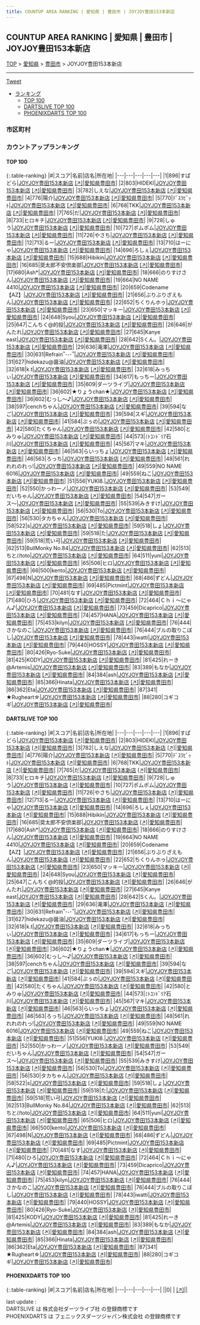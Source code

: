 ```yaml
---
title: COUNTUP AREA RANKING | 愛知県 | 豊田市 | JOYJOY豊田153本新店
---
```

## COUNTUP AREA RANKING | 愛知県 | 豊田市 | JOYJOY豊田153本新店

[TOP](/darts/rank/) > [愛知県](/darts/rank/愛知県/) > [豊田市](/darts/rank/愛知県/豊田市/) > JOYJOY豊田153本新店

___

<a href="https://twitter.com/share?ref_src=twsrc%5Etfw" data-text="COUNTUP AREA RANKING | 愛知県豊田市JOYJOY豊田153本新店" class="twitter-share-button" data-hashtags="DARTSLIVE,PHOENIXDARTS,darts,ダーツ" data-show-count="false">Tweet</a>

* [ランキング](#カウントアップランキング)
    * [TOP 100](#top-100)
    * [DARTSLIVE TOP 100](#dartslive-top-100)
    * [PHOENIXDARTS TOP 100](#phoenixdarts-top-100)

### 市区町村

<ul>

</ul>

### カウントアップランキング

#### TOP 100



{:.table-ranking}
|#|スコア|名前|店名|所在地|
|---|---|---|---|---|
|1|896|<span class="rank-name-dl">すぱどら</span>|<a href="/darts/rank/shops/14a7d4288c91951758d385ea46352d8f.html">JOYJOY豊田153本新店</a> <a href="https://search.dartslive.com/jp/shop/14a7d4288c91951758d385ea46352d8f">[↗]</a>|<a href="/darts/rank/愛知県/豊田市">愛知県豊田市</a>|
|2|803|<span class="rank-name-dl">HIDEKI</span>|<a href="/darts/rank/shops/14a7d4288c91951758d385ea46352d8f.html">JOYJOY豊田153本新店</a> <a href="https://search.dartslive.com/jp/shop/14a7d4288c91951758d385ea46352d8f">[↗]</a>|<a href="/darts/rank/愛知県/豊田市">愛知県豊田市</a>|
|3|782|<span class="rank-name-dl">しえな</span>|<a href="/darts/rank/shops/14a7d4288c91951758d385ea46352d8f.html">JOYJOY豊田153本新店</a> <a href="https://search.dartslive.com/jp/shop/14a7d4288c91951758d385ea46352d8f">[↗]</a>|<a href="/darts/rank/愛知県/豊田市">愛知県豊田市</a>|
|4|776|<span class="rank-name-dl">陽介</span>|<a href="/darts/rank/shops/14a7d4288c91951758d385ea46352d8f.html">JOYJOY豊田153本新店</a> <a href="https://search.dartslive.com/jp/shop/14a7d4288c91951758d385ea46352d8f">[↗]</a>|<a href="/darts/rank/愛知県/豊田市">愛知県豊田市</a>|
|5|770|<span class="rank-name-dl">ﾃﾞｽﾗﾋﾞｯﾄ</span>|<a href="/darts/rank/shops/14a7d4288c91951758d385ea46352d8f.html">JOYJOY豊田153本新店</a> <a href="https://search.dartslive.com/jp/shop/14a7d4288c91951758d385ea46352d8f">[↗]</a>|<a href="/darts/rank/愛知県/豊田市">愛知県豊田市</a>|
|6|768|<span class="rank-name-dl">TKK</span>|<a href="/darts/rank/shops/14a7d4288c91951758d385ea46352d8f.html">JOYJOY豊田153本新店</a> <a href="https://search.dartslive.com/jp/shop/14a7d4288c91951758d385ea46352d8f">[↗]</a>|<a href="/darts/rank/愛知県/豊田市">愛知県豊田市</a>|
|7|765|<span class="rank-name-dl">だ</span>|<a href="/darts/rank/shops/14a7d4288c91951758d385ea46352d8f.html">JOYJOY豊田153本新店</a> <a href="https://search.dartslive.com/jp/shop/14a7d4288c91951758d385ea46352d8f">[↗]</a>|<a href="/darts/rank/愛知県/豊田市">愛知県豊田市</a>|
|8|733|<span class="rank-name-dl">ヒロキチ</span>|<a href="/darts/rank/shops/14a7d4288c91951758d385ea46352d8f.html">JOYJOY豊田153本新店</a> <a href="https://search.dartslive.com/jp/shop/14a7d4288c91951758d385ea46352d8f">[↗]</a>|<a href="/darts/rank/愛知県/豊田市">愛知県豊田市</a>|
|9|728|<span class="rank-name-dl">しゅう</span>|<a href="/darts/rank/shops/14a7d4288c91951758d385ea46352d8f.html">JOYJOY豊田153本新店</a> <a href="https://search.dartslive.com/jp/shop/14a7d4288c91951758d385ea46352d8f">[↗]</a>|<a href="/darts/rank/愛知県/豊田市">愛知県豊田市</a>|
|10|727|<span class="rank-name-dl">ポムポム</span>|<a href="/darts/rank/shops/14a7d4288c91951758d385ea46352d8f.html">JOYJOY豊田153本新店</a> <a href="https://search.dartslive.com/jp/shop/14a7d4288c91951758d385ea46352d8f">[↗]</a>|<a href="/darts/rank/愛知県/豊田市">愛知県豊田市</a>|
|11|726|<span class="rank-name-dl">やさち</span>|<a href="/darts/rank/shops/14a7d4288c91951758d385ea46352d8f.html">JOYJOY豊田153本新店</a> <a href="https://search.dartslive.com/jp/shop/14a7d4288c91951758d385ea46352d8f">[↗]</a>|<a href="/darts/rank/愛知県/豊田市">愛知県豊田市</a>|
|12|713|<span class="rank-name-dl">るー</span>|<a href="/darts/rank/shops/14a7d4288c91951758d385ea46352d8f.html">JOYJOY豊田153本新店</a> <a href="https://search.dartslive.com/jp/shop/14a7d4288c91951758d385ea46352d8f">[↗]</a>|<a href="/darts/rank/愛知県/豊田市">愛知県豊田市</a>|
|13|710|<span class="rank-name-dl">はーにゃ</span>|<a href="/darts/rank/shops/14a7d4288c91951758d385ea46352d8f.html">JOYJOY豊田153本新店</a> <a href="https://search.dartslive.com/jp/shop/14a7d4288c91951758d385ea46352d8f">[↗]</a>|<a href="/darts/rank/愛知県/豊田市">愛知県豊田市</a>|
|14|696|<span class="rank-name-dl">ろしぇ</span>|<a href="/darts/rank/shops/14a7d4288c91951758d385ea46352d8f.html">JOYJOY豊田153本新店</a> <a href="https://search.dartslive.com/jp/shop/14a7d4288c91951758d385ea46352d8f">[↗]</a>|<a href="/darts/rank/愛知県/豊田市">愛知県豊田市</a>|
|15|688|<span class="rank-name-dl">Hibikin</span>|<a href="/darts/rank/shops/14a7d4288c91951758d385ea46352d8f.html">JOYJOY豊田153本新店</a> <a href="https://search.dartslive.com/jp/shop/14a7d4288c91951758d385ea46352d8f">[↗]</a>|<a href="/darts/rank/愛知県/豊田市">愛知県豊田市</a>|
|16|685|<span class="rank-name-dl">奨太郎不安倶楽部</span>|<a href="/darts/rank/shops/14a7d4288c91951758d385ea46352d8f.html">JOYJOY豊田153本新店</a> <a href="https://search.dartslive.com/jp/shop/14a7d4288c91951758d385ea46352d8f">[↗]</a>|<a href="/darts/rank/愛知県/豊田市">愛知県豊田市</a>|
|17|680|<span class="rank-name-dl">Ash*</span>|<a href="/darts/rank/shops/14a7d4288c91951758d385ea46352d8f.html">JOYJOY豊田153本新店</a> <a href="https://search.dartslive.com/jp/shop/14a7d4288c91951758d385ea46352d8f">[↗]</a>|<a href="/darts/rank/愛知県/豊田市">愛知県豊田市</a>|
|18|666|<span class="rank-name-dl">のりすけさん</span>|<a href="/darts/rank/shops/14a7d4288c91951758d385ea46352d8f.html">JOYJOY豊田153本新店</a> <a href="https://search.dartslive.com/jp/shop/14a7d4288c91951758d385ea46352d8f">[↗]</a>|<a href="/darts/rank/愛知県/豊田市">愛知県豊田市</a>|
|19|664|<span class="rank-name-dl">NO NAME 4410</span>|<a href="/darts/rank/shops/14a7d4288c91951758d385ea46352d8f.html">JOYJOY豊田153本新店</a> <a href="https://search.dartslive.com/jp/shop/14a7d4288c91951758d385ea46352d8f">[↗]</a>|<a href="/darts/rank/愛知県/豊田市">愛知県豊田市</a>|
|20|659|<span class="rank-name-dl">Codename 【AZ】</span>|<a href="/darts/rank/shops/14a7d4288c91951758d385ea46352d8f.html">JOYJOY豊田153本新店</a> <a href="https://search.dartslive.com/jp/shop/14a7d4288c91951758d385ea46352d8f">[↗]</a>|<a href="/darts/rank/愛知県/豊田市">愛知県豊田市</a>|
|21|656|<span class="rank-name-dl">ぶりぶりざえもん</span>|<a href="/darts/rank/shops/14a7d4288c91951758d385ea46352d8f.html">JOYJOY豊田153本新店</a> <a href="https://search.dartslive.com/jp/shop/14a7d4288c91951758d385ea46352d8f">[↗]</a>|<a href="/darts/rank/愛知県/豊田市">愛知県豊田市</a>|
|22|652|<span class="rank-name-dl">ちくりんホゥ</span>|<a href="/darts/rank/shops/14a7d4288c91951758d385ea46352d8f.html">JOYJOY豊田153本新店</a> <a href="https://search.dartslive.com/jp/shop/14a7d4288c91951758d385ea46352d8f">[↗]</a>|<a href="/darts/rank/愛知県/豊田市">愛知県豊田市</a>|
|23|650|<span class="rank-name-dl">マッキー</span>|<a href="/darts/rank/shops/14a7d4288c91951758d385ea46352d8f.html">JOYJOY豊田153本新店</a> <a href="https://search.dartslive.com/jp/shop/14a7d4288c91951758d385ea46352d8f">[↗]</a>|<a href="/darts/rank/愛知県/豊田市">愛知県豊田市</a>|
|24|648|<span class="rank-name-dl">Syou</span>|<a href="/darts/rank/shops/14a7d4288c91951758d385ea46352d8f.html">JOYJOY豊田153本新店</a> <a href="https://search.dartslive.com/jp/shop/14a7d4288c91951758d385ea46352d8f">[↗]</a>|<a href="/darts/rank/愛知県/豊田市">愛知県豊田市</a>|
|25|647|<span class="rank-name-dl">こんちく@的投</span>|<a href="/darts/rank/shops/14a7d4288c91951758d385ea46352d8f.html">JOYJOY豊田153本新店</a> <a href="https://search.dartslive.com/jp/shop/14a7d4288c91951758d385ea46352d8f">[↗]</a>|<a href="/darts/rank/愛知県/豊田市">愛知県豊田市</a>|
|26|646|<span class="rank-name-dl">がんたれ</span>|<a href="/darts/rank/shops/14a7d4288c91951758d385ea46352d8f.html">JOYJOY豊田153本新店</a> <a href="https://search.dartslive.com/jp/shop/14a7d4288c91951758d385ea46352d8f">[↗]</a>|<a href="/darts/rank/愛知県/豊田市">愛知県豊田市</a>|
|27|645|<span class="rank-name-dl">Kanye east</span>|<a href="/darts/rank/shops/14a7d4288c91951758d385ea46352d8f.html">JOYJOY豊田153本新店</a> <a href="https://search.dartslive.com/jp/shop/14a7d4288c91951758d385ea46352d8f">[↗]</a>|<a href="/darts/rank/愛知県/豊田市">愛知県豊田市</a>|
|28|642|<span class="rank-name-dl">Sくん。</span>|<a href="/darts/rank/shops/14a7d4288c91951758d385ea46352d8f.html">JOYJOY豊田153本新店</a> <a href="https://search.dartslive.com/jp/shop/14a7d4288c91951758d385ea46352d8f">[↗]</a>|<a href="/darts/rank/愛知県/豊田市">愛知県豊田市</a>|
|29|636|<span class="rank-name-dl">滝澤</span>|<a href="/darts/rank/shops/14a7d4288c91951758d385ea46352d8f.html">JOYJOY豊田153本新店</a> <a href="https://search.dartslive.com/jp/shop/14a7d4288c91951758d385ea46352d8f">[↗]</a>|<a href="/darts/rank/愛知県/豊田市">愛知県豊田市</a>|
|30|631|<span class="rank-name-dl">Refrain՞･֊･՞</span>|<a href="/darts/rank/shops/14a7d4288c91951758d385ea46352d8f.html">JOYJOY豊田153本新店</a> <a href="https://search.dartslive.com/jp/shop/14a7d4288c91951758d385ea46352d8f">[↗]</a>|<a href="/darts/rank/愛知県/豊田市">愛知県豊田市</a>|
|31|627|<span class="rank-name-dl">hidekazu@醤油</span>|<a href="/darts/rank/shops/14a7d4288c91951758d385ea46352d8f.html">JOYJOY豊田153本新店</a> <a href="https://search.dartslive.com/jp/shop/14a7d4288c91951758d385ea46352d8f">[↗]</a>|<a href="/darts/rank/愛知県/豊田市">愛知県豊田市</a>|
|32|618|<span class="rank-name-dl">k.t</span>|<a href="/darts/rank/shops/14a7d4288c91951758d385ea46352d8f.html">JOYJOY豊田153本新店</a> <a href="https://search.dartslive.com/jp/shop/14a7d4288c91951758d385ea46352d8f">[↗]</a>|<a href="/darts/rank/愛知県/豊田市">愛知県豊田市</a>|
|32|618|<span class="rank-name-dl">みっちぃ</span>|<a href="/darts/rank/shops/14a7d4288c91951758d385ea46352d8f.html">JOYJOY豊田153本新店</a> <a href="https://search.dartslive.com/jp/shop/14a7d4288c91951758d385ea46352d8f">[↗]</a>|<a href="/darts/rank/愛知県/豊田市">愛知県豊田市</a>|
|34|617|<span class="rank-name-dl">もっちー</span>|<a href="/darts/rank/shops/14a7d4288c91951758d385ea46352d8f.html">JOYJOY豊田153本新店</a> <a href="https://search.dartslive.com/jp/shop/14a7d4288c91951758d385ea46352d8f">[↗]</a>|<a href="/darts/rank/愛知県/豊田市">愛知県豊田市</a>|
|35|609|<span class="rank-name-dl">ダーツライブ</span>|<a href="/darts/rank/shops/14a7d4288c91951758d385ea46352d8f.html">JOYJOY豊田153本新店</a> <a href="https://search.dartslive.com/jp/shop/14a7d4288c91951758d385ea46352d8f">[↗]</a>|<a href="/darts/rank/愛知県/豊田市">愛知県豊田市</a>|
|36|602|<span class="rank-name-dl">★りょうchan★</span>|<a href="/darts/rank/shops/14a7d4288c91951758d385ea46352d8f.html">JOYJOY豊田153本新店</a> <a href="https://search.dartslive.com/jp/shop/14a7d4288c91951758d385ea46352d8f">[↗]</a>|<a href="/darts/rank/愛知県/豊田市">愛知県豊田市</a>|
|36|602|<span class="rank-name-dl">むっし〜♪</span>|<a href="/darts/rank/shops/14a7d4288c91951758d385ea46352d8f.html">JOYJOY豊田153本新店</a> <a href="https://search.dartslive.com/jp/shop/14a7d4288c91951758d385ea46352d8f">[↗]</a>|<a href="/darts/rank/愛知県/豊田市">愛知県豊田市</a>|
|38|597|<span class="rank-name-dl">cenchちゃん</span>|<a href="/darts/rank/shops/14a7d4288c91951758d385ea46352d8f.html">JOYJOY豊田153本新店</a> <a href="https://search.dartslive.com/jp/shop/14a7d4288c91951758d385ea46352d8f">[↗]</a>|<a href="/darts/rank/愛知県/豊田市">愛知県豊田市</a>|
|39|594|<span class="rank-name-dl">なご</span>|<a href="/darts/rank/shops/14a7d4288c91951758d385ea46352d8f.html">JOYJOY豊田153本新店</a> <a href="https://search.dartslive.com/jp/shop/14a7d4288c91951758d385ea46352d8f">[↗]</a>|<a href="/darts/rank/愛知県/豊田市">愛知県豊田市</a>|
|39|594|<span class="rank-name-dl">スギ</span>|<a href="/darts/rank/shops/14a7d4288c91951758d385ea46352d8f.html">JOYJOY豊田153本新店</a> <a href="https://search.dartslive.com/jp/shop/14a7d4288c91951758d385ea46352d8f">[↗]</a>|<a href="/darts/rank/愛知県/豊田市">愛知県豊田市</a>|
|41|584|<span class="rank-name-dl">ぷぅの</span>|<a href="/darts/rank/shops/14a7d4288c91951758d385ea46352d8f.html">JOYJOY豊田153本新店</a> <a href="https://search.dartslive.com/jp/shop/14a7d4288c91951758d385ea46352d8f">[↗]</a>|<a href="/darts/rank/愛知県/豊田市">愛知県豊田市</a>|
|42|580|<span class="rank-name-dl">たくちゃん</span>|<a href="/darts/rank/shops/14a7d4288c91951758d385ea46352d8f.html">JOYJOY豊田153本新店</a> <a href="https://search.dartslive.com/jp/shop/14a7d4288c91951758d385ea46352d8f">[↗]</a>|<a href="/darts/rank/愛知県/豊田市">愛知県豊田市</a>|
|42|580|<span class="rank-name-dl">とみりゅ</span>|<a href="/darts/rank/shops/14a7d4288c91951758d385ea46352d8f.html">JOYJOY豊田153本新店</a> <a href="https://search.dartslive.com/jp/shop/14a7d4288c91951758d385ea46352d8f">[↗]</a>|<a href="/darts/rank/愛知県/豊田市">愛知県豊田市</a>|
|44|573|<span class="rank-name-dl">ﾐﾄｺﾝﾄﾞﾘｱ石川</span>|<a href="/darts/rank/shops/14a7d4288c91951758d385ea46352d8f.html">JOYJOY豊田153本新店</a> <a href="https://search.dartslive.com/jp/shop/14a7d4288c91951758d385ea46352d8f">[↗]</a>|<a href="/darts/rank/愛知県/豊田市">愛知県豊田市</a>|
|45|567|<span class="rank-name-dl">マキ</span>|<a href="/darts/rank/shops/14a7d4288c91951758d385ea46352d8f.html">JOYJOY豊田153本新店</a> <a href="https://search.dartslive.com/jp/shop/14a7d4288c91951758d385ea46352d8f">[↗]</a>|<a href="/darts/rank/愛知県/豊田市">愛知県豊田市</a>|
|46|563|<span class="rank-name-dl">らいっちょ</span>|<a href="/darts/rank/shops/14a7d4288c91951758d385ea46352d8f.html">JOYJOY豊田153本新店</a> <a href="https://search.dartslive.com/jp/shop/14a7d4288c91951758d385ea46352d8f">[↗]</a>|<a href="/darts/rank/愛知県/豊田市">愛知県豊田市</a>|
|46|563|<span class="rank-name-dl">ろっち</span>|<a href="/darts/rank/shops/14a7d4288c91951758d385ea46352d8f.html">JOYJOY豊田153本新店</a> <a href="https://search.dartslive.com/jp/shop/14a7d4288c91951758d385ea46352d8f">[↗]</a>|<a href="/darts/rank/愛知県/豊田市">愛知県豊田市</a>|
|48|561|<span class="rank-name-dl">れれれのれっ!</span>|<a href="/darts/rank/shops/14a7d4288c91951758d385ea46352d8f.html">JOYJOY豊田153本新店</a> <a href="https://search.dartslive.com/jp/shop/14a7d4288c91951758d385ea46352d8f">[↗]</a>|<a href="/darts/rank/愛知県/豊田市">愛知県豊田市</a>|
|49|559|<span class="rank-name-dl">NO NAME 6016</span>|<a href="/darts/rank/shops/14a7d4288c91951758d385ea46352d8f.html">JOYJOY豊田153本新店</a> <a href="https://search.dartslive.com/jp/shop/14a7d4288c91951758d385ea46352d8f">[↗]</a>|<a href="/darts/rank/愛知県/豊田市">愛知県豊田市</a>|
|49|559|<span class="rank-name-dl">ねこ</span>|<a href="/darts/rank/shops/14a7d4288c91951758d385ea46352d8f.html">JOYJOY豊田153本新店</a> <a href="https://search.dartslive.com/jp/shop/14a7d4288c91951758d385ea46352d8f">[↗]</a>|<a href="/darts/rank/愛知県/豊田市">愛知県豊田市</a>|
|51|556|<span class="rank-name-dl">YUKI8.</span>|<a href="/darts/rank/shops/14a7d4288c91951758d385ea46352d8f.html">JOYJOY豊田153本新店</a> <a href="https://search.dartslive.com/jp/shop/14a7d4288c91951758d385ea46352d8f">[↗]</a>|<a href="/darts/rank/愛知県/豊田市">愛知県豊田市</a>|
|52|550|<span class="rank-name-dl">かっわーノ</span>|<a href="/darts/rank/shops/14a7d4288c91951758d385ea46352d8f.html">JOYJOY豊田153本新店</a> <a href="https://search.dartslive.com/jp/shop/14a7d4288c91951758d385ea46352d8f">[↗]</a>|<a href="/darts/rank/愛知県/豊田市">愛知県豊田市</a>|
|53|549|<span class="rank-name-dl">だいちゃん</span>|<a href="/darts/rank/shops/14a7d4288c91951758d385ea46352d8f.html">JOYJOY豊田153本新店</a> <a href="https://search.dartslive.com/jp/shop/14a7d4288c91951758d385ea46352d8f">[↗]</a>|<a href="/darts/rank/愛知県/豊田市">愛知県豊田市</a>|
|54|547|<span class="rank-name-dl">ガース〜</span>|<a href="/darts/rank/shops/14a7d4288c91951758d385ea46352d8f.html">JOYJOY豊田153本新店</a> <a href="https://search.dartslive.com/jp/shop/14a7d4288c91951758d385ea46352d8f">[↗]</a>|<a href="/darts/rank/愛知県/豊田市">愛知県豊田市</a>|
|55|539|<span class="rank-name-dl">みきすけ</span>|<a href="/darts/rank/shops/14a7d4288c91951758d385ea46352d8f.html">JOYJOY豊田153本新店</a> <a href="https://search.dartslive.com/jp/shop/14a7d4288c91951758d385ea46352d8f">[↗]</a>|<a href="/darts/rank/愛知県/豊田市">愛知県豊田市</a>|
|56|530|<span class="rank-name-dl">To</span>|<a href="/darts/rank/shops/14a7d4288c91951758d385ea46352d8f.html">JOYJOY豊田153本新店</a> <a href="https://search.dartslive.com/jp/shop/14a7d4288c91951758d385ea46352d8f">[↗]</a>|<a href="/darts/rank/愛知県/豊田市">愛知県豊田市</a>|
|56|530|<span class="rank-name-dl">タカちゃん</span>|<a href="/darts/rank/shops/14a7d4288c91951758d385ea46352d8f.html">JOYJOY豊田153本新店</a> <a href="https://search.dartslive.com/jp/shop/14a7d4288c91951758d385ea46352d8f">[↗]</a>|<a href="/darts/rank/愛知県/豊田市">愛知県豊田市</a>|
|58|522|<span class="rank-name-dl">s</span>|<a href="/darts/rank/shops/14a7d4288c91951758d385ea46352d8f.html">JOYJOY豊田153本新店</a> <a href="https://search.dartslive.com/jp/shop/14a7d4288c91951758d385ea46352d8f">[↗]</a>|<a href="/darts/rank/愛知県/豊田市">愛知県豊田市</a>|
|59|518|<span class="rank-name-dl">しょ</span>|<a href="/darts/rank/shops/14a7d4288c91951758d385ea46352d8f.html">JOYJOY豊田153本新店</a> <a href="https://search.dartslive.com/jp/shop/14a7d4288c91951758d385ea46352d8f">[↗]</a>|<a href="/darts/rank/愛知県/豊田市">愛知県豊田市</a>|
|59|518|<span class="rank-name-dl">た</span>|<a href="/darts/rank/shops/14a7d4288c91951758d385ea46352d8f.html">JOYJOY豊田153本新店</a> <a href="https://search.dartslive.com/jp/shop/14a7d4288c91951758d385ea46352d8f">[↗]</a>|<a href="/darts/rank/愛知県/豊田市">愛知県豊田市</a>|
|59|518|<span class="rank-name-dl">荒い弓</span>|<a href="/darts/rank/shops/14a7d4288c91951758d385ea46352d8f.html">JOYJOY豊田153本新店</a> <a href="https://search.dartslive.com/jp/shop/14a7d4288c91951758d385ea46352d8f">[↗]</a>|<a href="/darts/rank/愛知県/豊田市">愛知県豊田市</a>|
|62|513|<span class="rank-name-dl">BullMonky No.84</span>|<a href="/darts/rank/shops/14a7d4288c91951758d385ea46352d8f.html">JOYJOY豊田153本新店</a> <a href="https://search.dartslive.com/jp/shop/14a7d4288c91951758d385ea46352d8f">[↗]</a>|<a href="/darts/rank/愛知県/豊田市">愛知県豊田市</a>|
|62|513|<span class="rank-name-dl">ちと//toto</span>|<a href="/darts/rank/shops/14a7d4288c91951758d385ea46352d8f.html">JOYJOY豊田153本新店</a> <a href="https://search.dartslive.com/jp/shop/14a7d4288c91951758d385ea46352d8f">[↗]</a>|<a href="/darts/rank/愛知県/豊田市">愛知県豊田市</a>|
|64|511|<span class="rank-name-dl">yuni</span>|<a href="/darts/rank/shops/14a7d4288c91951758d385ea46352d8f.html">JOYJOY豊田153本新店</a> <a href="https://search.dartslive.com/jp/shop/14a7d4288c91951758d385ea46352d8f">[↗]</a>|<a href="/darts/rank/愛知県/豊田市">愛知県豊田市</a>|
|65|506|<span class="rank-name-dl">ヒロ</span>|<a href="/darts/rank/shops/14a7d4288c91951758d385ea46352d8f.html">JOYJOY豊田153本新店</a> <a href="https://search.dartslive.com/jp/shop/14a7d4288c91951758d385ea46352d8f">[↗]</a>|<a href="/darts/rank/愛知県/豊田市">愛知県豊田市</a>|
|66|500|<span class="rank-name-dl">kento</span>|<a href="/darts/rank/shops/14a7d4288c91951758d385ea46352d8f.html">JOYJOY豊田153本新店</a> <a href="https://search.dartslive.com/jp/shop/14a7d4288c91951758d385ea46352d8f">[↗]</a>|<a href="/darts/rank/愛知県/豊田市">愛知県豊田市</a>|
|67|498|<span class="rank-name-dl">N</span>|<a href="/darts/rank/shops/14a7d4288c91951758d385ea46352d8f.html">JOYJOY豊田153本新店</a> <a href="https://search.dartslive.com/jp/shop/14a7d4288c91951758d385ea46352d8f">[↗]</a>|<a href="/darts/rank/愛知県/豊田市">愛知県豊田市</a>|
|68|486|<span class="rank-name-dl">ずどん</span>|<a href="/darts/rank/shops/14a7d4288c91951758d385ea46352d8f.html">JOYJOY豊田153本新店</a> <a href="https://search.dartslive.com/jp/shop/14a7d4288c91951758d385ea46352d8f">[↗]</a>|<a href="/darts/rank/愛知県/豊田市">愛知県豊田市</a>|
|69|485|<span class="rank-name-dl">Pictmint</span>|<a href="/darts/rank/shops/14a7d4288c91951758d385ea46352d8f.html">JOYJOY豊田153本新店</a> <a href="https://search.dartslive.com/jp/shop/14a7d4288c91951758d385ea46352d8f">[↗]</a>|<a href="/darts/rank/愛知県/豊田市">愛知県豊田市</a>|
|70|481|<span class="rank-name-dl">なす</span>|<a href="/darts/rank/shops/14a7d4288c91951758d385ea46352d8f.html">JOYJOY豊田153本新店</a> <a href="https://search.dartslive.com/jp/shop/14a7d4288c91951758d385ea46352d8f">[↗]</a>|<a href="/darts/rank/愛知県/豊田市">愛知県豊田市</a>|
|71|480|<span class="rank-name-dl">ひろ</span>|<a href="/darts/rank/shops/14a7d4288c91951758d385ea46352d8f.html">JOYJOY豊田153本新店</a> <a href="https://search.dartslive.com/jp/shop/14a7d4288c91951758d385ea46352d8f">[↗]</a>|<a href="/darts/rank/愛知県/豊田市">愛知県豊田市</a>|
|72|464|<span class="rank-name-dl">Ｃｈｉ～にゃん♪</span>|<a href="/darts/rank/shops/14a7d4288c91951758d385ea46352d8f.html">JOYJOY豊田153本新店</a> <a href="https://search.dartslive.com/jp/shop/14a7d4288c91951758d385ea46352d8f">[↗]</a>|<a href="/darts/rank/愛知県/豊田市">愛知県豊田市</a>|
|73|459|<span class="rank-name-dl">Dicaprico</span>|<a href="/darts/rank/shops/14a7d4288c91951758d385ea46352d8f.html">JOYJOY豊田153本新店</a> <a href="https://search.dartslive.com/jp/shop/14a7d4288c91951758d385ea46352d8f">[↗]</a>|<a href="/darts/rank/愛知県/豊田市">愛知県豊田市</a>|
|74|457|<span class="rank-name-dl">HANA</span>|<a href="/darts/rank/shops/14a7d4288c91951758d385ea46352d8f.html">JOYJOY豊田153本新店</a> <a href="https://search.dartslive.com/jp/shop/14a7d4288c91951758d385ea46352d8f">[↗]</a>|<a href="/darts/rank/愛知県/豊田市">愛知県豊田市</a>|
|75|453|<span class="rank-name-dl">kilyn</span>|<a href="/darts/rank/shops/14a7d4288c91951758d385ea46352d8f.html">JOYJOY豊田153本新店</a> <a href="https://search.dartslive.com/jp/shop/14a7d4288c91951758d385ea46352d8f">[↗]</a>|<a href="/darts/rank/愛知県/豊田市">愛知県豊田市</a>|
|76|444|<span class="rank-name-dl">さかなのこ</span>|<a href="/darts/rank/shops/14a7d4288c91951758d385ea46352d8f.html">JOYJOY豊田153本新店</a> <a href="https://search.dartslive.com/jp/shop/14a7d4288c91951758d385ea46352d8f">[↗]</a>|<a href="/darts/rank/愛知県/豊田市">愛知県豊田市</a>|
|76|444|<span class="rank-name-dl">ブルの取りこぼし</span>|<a href="/darts/rank/shops/14a7d4288c91951758d385ea46352d8f.html">JOYJOY豊田153本新店</a> <a href="https://search.dartslive.com/jp/shop/14a7d4288c91951758d385ea46352d8f">[↗]</a>|<a href="/darts/rank/愛知県/豊田市">愛知県豊田市</a>|
|78|443|<span class="rank-name-dl">iwatti</span>|<a href="/darts/rank/shops/14a7d4288c91951758d385ea46352d8f.html">JOYJOY豊田153本新店</a> <a href="https://search.dartslive.com/jp/shop/14a7d4288c91951758d385ea46352d8f">[↗]</a>|<a href="/darts/rank/愛知県/豊田市">愛知県豊田市</a>|
|79|440|<span class="rank-name-dl">HOSSY</span>|<a href="/darts/rank/shops/14a7d4288c91951758d385ea46352d8f.html">JOYJOY豊田153本新店</a> <a href="https://search.dartslive.com/jp/shop/14a7d4288c91951758d385ea46352d8f">[↗]</a>|<a href="/darts/rank/愛知県/豊田市">愛知県豊田市</a>|
|80|426|<span class="rank-name-dl">Ryo-Suke</span>|<a href="/darts/rank/shops/14a7d4288c91951758d385ea46352d8f.html">JOYJOY豊田153本新店</a> <a href="https://search.dartslive.com/jp/shop/14a7d4288c91951758d385ea46352d8f">[↗]</a>|<a href="/darts/rank/愛知県/豊田市">愛知県豊田市</a>|
|81|425|<span class="rank-name-dl">KODY</span>|<a href="/darts/rank/shops/14a7d4288c91951758d385ea46352d8f.html">JOYJOY豊田153本新店</a> <a href="https://search.dartslive.com/jp/shop/14a7d4288c91951758d385ea46352d8f">[↗]</a>|<a href="/darts/rank/愛知県/豊田市">愛知県豊田市</a>|
|81|425|<span class="rank-name-dl">れーき@Artemis</span>|<a href="/darts/rank/shops/14a7d4288c91951758d385ea46352d8f.html">JOYJOY豊田153本新店</a> <a href="https://search.dartslive.com/jp/shop/14a7d4288c91951758d385ea46352d8f">[↗]</a>|<a href="/darts/rank/愛知県/豊田市">愛知県豊田市</a>|
|83|389|<span class="rank-name-dl">もなか</span>|<a href="/darts/rank/shops/14a7d4288c91951758d385ea46352d8f.html">JOYJOY豊田153本新店</a> <a href="https://search.dartslive.com/jp/shop/14a7d4288c91951758d385ea46352d8f">[↗]</a>|<a href="/darts/rank/愛知県/豊田市">愛知県豊田市</a>|
|84|384|<span class="rank-name-dl">ash</span>|<a href="/darts/rank/shops/14a7d4288c91951758d385ea46352d8f.html">JOYJOY豊田153本新店</a> <a href="https://search.dartslive.com/jp/shop/14a7d4288c91951758d385ea46352d8f">[↗]</a>|<a href="/darts/rank/愛知県/豊田市">愛知県豊田市</a>|
|85|366|<span class="rank-name-dl">Hinata</span>|<a href="/darts/rank/shops/14a7d4288c91951758d385ea46352d8f.html">JOYJOY豊田153本新店</a> <a href="https://search.dartslive.com/jp/shop/14a7d4288c91951758d385ea46352d8f">[↗]</a>|<a href="/darts/rank/愛知県/豊田市">愛知県豊田市</a>|
|86|362|<span class="rank-name-dl">Eta</span>|<a href="/darts/rank/shops/14a7d4288c91951758d385ea46352d8f.html">JOYJOY豊田153本新店</a> <a href="https://search.dartslive.com/jp/shop/14a7d4288c91951758d385ea46352d8f">[↗]</a>|<a href="/darts/rank/愛知県/豊田市">愛知県豊田市</a>|
|87|341|<span class="rank-name-dl">★Rugheart☆</span>|<a href="/darts/rank/shops/14a7d4288c91951758d385ea46352d8f.html">JOYJOY豊田153本新店</a> <a href="https://search.dartslive.com/jp/shop/14a7d4288c91951758d385ea46352d8f">[↗]</a>|<a href="/darts/rank/愛知県/豊田市">愛知県豊田市</a>|
|88|280|<span class="rank-name-dl">コギコギ</span>|<a href="/darts/rank/shops/14a7d4288c91951758d385ea46352d8f.html">JOYJOY豊田153本新店</a> <a href="https://search.dartslive.com/jp/shop/14a7d4288c91951758d385ea46352d8f">[↗]</a>|<a href="/darts/rank/愛知県/豊田市">愛知県豊田市</a>|


#### DARTSLIVE TOP 100



{:.table-ranking}
|#|スコア|名前|店名|所在地|
|---|---|---|---|---|
|1|896|<span class="rank-name-dl">すぱどら</span>|<a href="/darts/rank/shops/14a7d4288c91951758d385ea46352d8f.html">JOYJOY豊田153本新店</a> <a href="https://search.dartslive.com/jp/shop/14a7d4288c91951758d385ea46352d8f">[↗]</a>|<a href="/darts/rank/愛知県/豊田市">愛知県豊田市</a>|
|2|803|<span class="rank-name-dl">HIDEKI</span>|<a href="/darts/rank/shops/14a7d4288c91951758d385ea46352d8f.html">JOYJOY豊田153本新店</a> <a href="https://search.dartslive.com/jp/shop/14a7d4288c91951758d385ea46352d8f">[↗]</a>|<a href="/darts/rank/愛知県/豊田市">愛知県豊田市</a>|
|3|782|<span class="rank-name-dl">しえな</span>|<a href="/darts/rank/shops/14a7d4288c91951758d385ea46352d8f.html">JOYJOY豊田153本新店</a> <a href="https://search.dartslive.com/jp/shop/14a7d4288c91951758d385ea46352d8f">[↗]</a>|<a href="/darts/rank/愛知県/豊田市">愛知県豊田市</a>|
|4|776|<span class="rank-name-dl">陽介</span>|<a href="/darts/rank/shops/14a7d4288c91951758d385ea46352d8f.html">JOYJOY豊田153本新店</a> <a href="https://search.dartslive.com/jp/shop/14a7d4288c91951758d385ea46352d8f">[↗]</a>|<a href="/darts/rank/愛知県/豊田市">愛知県豊田市</a>|
|5|770|<span class="rank-name-dl">ﾃﾞｽﾗﾋﾞｯﾄ</span>|<a href="/darts/rank/shops/14a7d4288c91951758d385ea46352d8f.html">JOYJOY豊田153本新店</a> <a href="https://search.dartslive.com/jp/shop/14a7d4288c91951758d385ea46352d8f">[↗]</a>|<a href="/darts/rank/愛知県/豊田市">愛知県豊田市</a>|
|6|768|<span class="rank-name-dl">TKK</span>|<a href="/darts/rank/shops/14a7d4288c91951758d385ea46352d8f.html">JOYJOY豊田153本新店</a> <a href="https://search.dartslive.com/jp/shop/14a7d4288c91951758d385ea46352d8f">[↗]</a>|<a href="/darts/rank/愛知県/豊田市">愛知県豊田市</a>|
|7|765|<span class="rank-name-dl">だ</span>|<a href="/darts/rank/shops/14a7d4288c91951758d385ea46352d8f.html">JOYJOY豊田153本新店</a> <a href="https://search.dartslive.com/jp/shop/14a7d4288c91951758d385ea46352d8f">[↗]</a>|<a href="/darts/rank/愛知県/豊田市">愛知県豊田市</a>|
|8|733|<span class="rank-name-dl">ヒロキチ</span>|<a href="/darts/rank/shops/14a7d4288c91951758d385ea46352d8f.html">JOYJOY豊田153本新店</a> <a href="https://search.dartslive.com/jp/shop/14a7d4288c91951758d385ea46352d8f">[↗]</a>|<a href="/darts/rank/愛知県/豊田市">愛知県豊田市</a>|
|9|728|<span class="rank-name-dl">しゅう</span>|<a href="/darts/rank/shops/14a7d4288c91951758d385ea46352d8f.html">JOYJOY豊田153本新店</a> <a href="https://search.dartslive.com/jp/shop/14a7d4288c91951758d385ea46352d8f">[↗]</a>|<a href="/darts/rank/愛知県/豊田市">愛知県豊田市</a>|
|10|727|<span class="rank-name-dl">ポムポム</span>|<a href="/darts/rank/shops/14a7d4288c91951758d385ea46352d8f.html">JOYJOY豊田153本新店</a> <a href="https://search.dartslive.com/jp/shop/14a7d4288c91951758d385ea46352d8f">[↗]</a>|<a href="/darts/rank/愛知県/豊田市">愛知県豊田市</a>|
|11|726|<span class="rank-name-dl">やさち</span>|<a href="/darts/rank/shops/14a7d4288c91951758d385ea46352d8f.html">JOYJOY豊田153本新店</a> <a href="https://search.dartslive.com/jp/shop/14a7d4288c91951758d385ea46352d8f">[↗]</a>|<a href="/darts/rank/愛知県/豊田市">愛知県豊田市</a>|
|12|713|<span class="rank-name-dl">るー</span>|<a href="/darts/rank/shops/14a7d4288c91951758d385ea46352d8f.html">JOYJOY豊田153本新店</a> <a href="https://search.dartslive.com/jp/shop/14a7d4288c91951758d385ea46352d8f">[↗]</a>|<a href="/darts/rank/愛知県/豊田市">愛知県豊田市</a>|
|13|710|<span class="rank-name-dl">はーにゃ</span>|<a href="/darts/rank/shops/14a7d4288c91951758d385ea46352d8f.html">JOYJOY豊田153本新店</a> <a href="https://search.dartslive.com/jp/shop/14a7d4288c91951758d385ea46352d8f">[↗]</a>|<a href="/darts/rank/愛知県/豊田市">愛知県豊田市</a>|
|14|696|<span class="rank-name-dl">ろしぇ</span>|<a href="/darts/rank/shops/14a7d4288c91951758d385ea46352d8f.html">JOYJOY豊田153本新店</a> <a href="https://search.dartslive.com/jp/shop/14a7d4288c91951758d385ea46352d8f">[↗]</a>|<a href="/darts/rank/愛知県/豊田市">愛知県豊田市</a>|
|15|688|<span class="rank-name-dl">Hibikin</span>|<a href="/darts/rank/shops/14a7d4288c91951758d385ea46352d8f.html">JOYJOY豊田153本新店</a> <a href="https://search.dartslive.com/jp/shop/14a7d4288c91951758d385ea46352d8f">[↗]</a>|<a href="/darts/rank/愛知県/豊田市">愛知県豊田市</a>|
|16|685|<span class="rank-name-dl">奨太郎不安倶楽部</span>|<a href="/darts/rank/shops/14a7d4288c91951758d385ea46352d8f.html">JOYJOY豊田153本新店</a> <a href="https://search.dartslive.com/jp/shop/14a7d4288c91951758d385ea46352d8f">[↗]</a>|<a href="/darts/rank/愛知県/豊田市">愛知県豊田市</a>|
|17|680|<span class="rank-name-dl">Ash*</span>|<a href="/darts/rank/shops/14a7d4288c91951758d385ea46352d8f.html">JOYJOY豊田153本新店</a> <a href="https://search.dartslive.com/jp/shop/14a7d4288c91951758d385ea46352d8f">[↗]</a>|<a href="/darts/rank/愛知県/豊田市">愛知県豊田市</a>|
|18|666|<span class="rank-name-dl">のりすけさん</span>|<a href="/darts/rank/shops/14a7d4288c91951758d385ea46352d8f.html">JOYJOY豊田153本新店</a> <a href="https://search.dartslive.com/jp/shop/14a7d4288c91951758d385ea46352d8f">[↗]</a>|<a href="/darts/rank/愛知県/豊田市">愛知県豊田市</a>|
|19|664|<span class="rank-name-dl">NO NAME 4410</span>|<a href="/darts/rank/shops/14a7d4288c91951758d385ea46352d8f.html">JOYJOY豊田153本新店</a> <a href="https://search.dartslive.com/jp/shop/14a7d4288c91951758d385ea46352d8f">[↗]</a>|<a href="/darts/rank/愛知県/豊田市">愛知県豊田市</a>|
|20|659|<span class="rank-name-dl">Codename 【AZ】</span>|<a href="/darts/rank/shops/14a7d4288c91951758d385ea46352d8f.html">JOYJOY豊田153本新店</a> <a href="https://search.dartslive.com/jp/shop/14a7d4288c91951758d385ea46352d8f">[↗]</a>|<a href="/darts/rank/愛知県/豊田市">愛知県豊田市</a>|
|21|656|<span class="rank-name-dl">ぶりぶりざえもん</span>|<a href="/darts/rank/shops/14a7d4288c91951758d385ea46352d8f.html">JOYJOY豊田153本新店</a> <a href="https://search.dartslive.com/jp/shop/14a7d4288c91951758d385ea46352d8f">[↗]</a>|<a href="/darts/rank/愛知県/豊田市">愛知県豊田市</a>|
|22|652|<span class="rank-name-dl">ちくりんホゥ</span>|<a href="/darts/rank/shops/14a7d4288c91951758d385ea46352d8f.html">JOYJOY豊田153本新店</a> <a href="https://search.dartslive.com/jp/shop/14a7d4288c91951758d385ea46352d8f">[↗]</a>|<a href="/darts/rank/愛知県/豊田市">愛知県豊田市</a>|
|23|650|<span class="rank-name-dl">マッキー</span>|<a href="/darts/rank/shops/14a7d4288c91951758d385ea46352d8f.html">JOYJOY豊田153本新店</a> <a href="https://search.dartslive.com/jp/shop/14a7d4288c91951758d385ea46352d8f">[↗]</a>|<a href="/darts/rank/愛知県/豊田市">愛知県豊田市</a>|
|24|648|<span class="rank-name-dl">Syou</span>|<a href="/darts/rank/shops/14a7d4288c91951758d385ea46352d8f.html">JOYJOY豊田153本新店</a> <a href="https://search.dartslive.com/jp/shop/14a7d4288c91951758d385ea46352d8f">[↗]</a>|<a href="/darts/rank/愛知県/豊田市">愛知県豊田市</a>|
|25|647|<span class="rank-name-dl">こんちく@的投</span>|<a href="/darts/rank/shops/14a7d4288c91951758d385ea46352d8f.html">JOYJOY豊田153本新店</a> <a href="https://search.dartslive.com/jp/shop/14a7d4288c91951758d385ea46352d8f">[↗]</a>|<a href="/darts/rank/愛知県/豊田市">愛知県豊田市</a>|
|26|646|<span class="rank-name-dl">がんたれ</span>|<a href="/darts/rank/shops/14a7d4288c91951758d385ea46352d8f.html">JOYJOY豊田153本新店</a> <a href="https://search.dartslive.com/jp/shop/14a7d4288c91951758d385ea46352d8f">[↗]</a>|<a href="/darts/rank/愛知県/豊田市">愛知県豊田市</a>|
|27|645|<span class="rank-name-dl">Kanye east</span>|<a href="/darts/rank/shops/14a7d4288c91951758d385ea46352d8f.html">JOYJOY豊田153本新店</a> <a href="https://search.dartslive.com/jp/shop/14a7d4288c91951758d385ea46352d8f">[↗]</a>|<a href="/darts/rank/愛知県/豊田市">愛知県豊田市</a>|
|28|642|<span class="rank-name-dl">Sくん。</span>|<a href="/darts/rank/shops/14a7d4288c91951758d385ea46352d8f.html">JOYJOY豊田153本新店</a> <a href="https://search.dartslive.com/jp/shop/14a7d4288c91951758d385ea46352d8f">[↗]</a>|<a href="/darts/rank/愛知県/豊田市">愛知県豊田市</a>|
|29|636|<span class="rank-name-dl">滝澤</span>|<a href="/darts/rank/shops/14a7d4288c91951758d385ea46352d8f.html">JOYJOY豊田153本新店</a> <a href="https://search.dartslive.com/jp/shop/14a7d4288c91951758d385ea46352d8f">[↗]</a>|<a href="/darts/rank/愛知県/豊田市">愛知県豊田市</a>|
|30|631|<span class="rank-name-dl">Refrain՞･֊･՞</span>|<a href="/darts/rank/shops/14a7d4288c91951758d385ea46352d8f.html">JOYJOY豊田153本新店</a> <a href="https://search.dartslive.com/jp/shop/14a7d4288c91951758d385ea46352d8f">[↗]</a>|<a href="/darts/rank/愛知県/豊田市">愛知県豊田市</a>|
|31|627|<span class="rank-name-dl">hidekazu@醤油</span>|<a href="/darts/rank/shops/14a7d4288c91951758d385ea46352d8f.html">JOYJOY豊田153本新店</a> <a href="https://search.dartslive.com/jp/shop/14a7d4288c91951758d385ea46352d8f">[↗]</a>|<a href="/darts/rank/愛知県/豊田市">愛知県豊田市</a>|
|32|618|<span class="rank-name-dl">k.t</span>|<a href="/darts/rank/shops/14a7d4288c91951758d385ea46352d8f.html">JOYJOY豊田153本新店</a> <a href="https://search.dartslive.com/jp/shop/14a7d4288c91951758d385ea46352d8f">[↗]</a>|<a href="/darts/rank/愛知県/豊田市">愛知県豊田市</a>|
|32|618|<span class="rank-name-dl">みっちぃ</span>|<a href="/darts/rank/shops/14a7d4288c91951758d385ea46352d8f.html">JOYJOY豊田153本新店</a> <a href="https://search.dartslive.com/jp/shop/14a7d4288c91951758d385ea46352d8f">[↗]</a>|<a href="/darts/rank/愛知県/豊田市">愛知県豊田市</a>|
|34|617|<span class="rank-name-dl">もっちー</span>|<a href="/darts/rank/shops/14a7d4288c91951758d385ea46352d8f.html">JOYJOY豊田153本新店</a> <a href="https://search.dartslive.com/jp/shop/14a7d4288c91951758d385ea46352d8f">[↗]</a>|<a href="/darts/rank/愛知県/豊田市">愛知県豊田市</a>|
|35|609|<span class="rank-name-dl">ダーツライブ</span>|<a href="/darts/rank/shops/14a7d4288c91951758d385ea46352d8f.html">JOYJOY豊田153本新店</a> <a href="https://search.dartslive.com/jp/shop/14a7d4288c91951758d385ea46352d8f">[↗]</a>|<a href="/darts/rank/愛知県/豊田市">愛知県豊田市</a>|
|36|602|<span class="rank-name-dl">★りょうchan★</span>|<a href="/darts/rank/shops/14a7d4288c91951758d385ea46352d8f.html">JOYJOY豊田153本新店</a> <a href="https://search.dartslive.com/jp/shop/14a7d4288c91951758d385ea46352d8f">[↗]</a>|<a href="/darts/rank/愛知県/豊田市">愛知県豊田市</a>|
|36|602|<span class="rank-name-dl">むっし〜♪</span>|<a href="/darts/rank/shops/14a7d4288c91951758d385ea46352d8f.html">JOYJOY豊田153本新店</a> <a href="https://search.dartslive.com/jp/shop/14a7d4288c91951758d385ea46352d8f">[↗]</a>|<a href="/darts/rank/愛知県/豊田市">愛知県豊田市</a>|
|38|597|<span class="rank-name-dl">cenchちゃん</span>|<a href="/darts/rank/shops/14a7d4288c91951758d385ea46352d8f.html">JOYJOY豊田153本新店</a> <a href="https://search.dartslive.com/jp/shop/14a7d4288c91951758d385ea46352d8f">[↗]</a>|<a href="/darts/rank/愛知県/豊田市">愛知県豊田市</a>|
|39|594|<span class="rank-name-dl">なご</span>|<a href="/darts/rank/shops/14a7d4288c91951758d385ea46352d8f.html">JOYJOY豊田153本新店</a> <a href="https://search.dartslive.com/jp/shop/14a7d4288c91951758d385ea46352d8f">[↗]</a>|<a href="/darts/rank/愛知県/豊田市">愛知県豊田市</a>|
|39|594|<span class="rank-name-dl">スギ</span>|<a href="/darts/rank/shops/14a7d4288c91951758d385ea46352d8f.html">JOYJOY豊田153本新店</a> <a href="https://search.dartslive.com/jp/shop/14a7d4288c91951758d385ea46352d8f">[↗]</a>|<a href="/darts/rank/愛知県/豊田市">愛知県豊田市</a>|
|41|584|<span class="rank-name-dl">ぷぅの</span>|<a href="/darts/rank/shops/14a7d4288c91951758d385ea46352d8f.html">JOYJOY豊田153本新店</a> <a href="https://search.dartslive.com/jp/shop/14a7d4288c91951758d385ea46352d8f">[↗]</a>|<a href="/darts/rank/愛知県/豊田市">愛知県豊田市</a>|
|42|580|<span class="rank-name-dl">たくちゃん</span>|<a href="/darts/rank/shops/14a7d4288c91951758d385ea46352d8f.html">JOYJOY豊田153本新店</a> <a href="https://search.dartslive.com/jp/shop/14a7d4288c91951758d385ea46352d8f">[↗]</a>|<a href="/darts/rank/愛知県/豊田市">愛知県豊田市</a>|
|42|580|<span class="rank-name-dl">とみりゅ</span>|<a href="/darts/rank/shops/14a7d4288c91951758d385ea46352d8f.html">JOYJOY豊田153本新店</a> <a href="https://search.dartslive.com/jp/shop/14a7d4288c91951758d385ea46352d8f">[↗]</a>|<a href="/darts/rank/愛知県/豊田市">愛知県豊田市</a>|
|44|573|<span class="rank-name-dl">ﾐﾄｺﾝﾄﾞﾘｱ石川</span>|<a href="/darts/rank/shops/14a7d4288c91951758d385ea46352d8f.html">JOYJOY豊田153本新店</a> <a href="https://search.dartslive.com/jp/shop/14a7d4288c91951758d385ea46352d8f">[↗]</a>|<a href="/darts/rank/愛知県/豊田市">愛知県豊田市</a>|
|45|567|<span class="rank-name-dl">マキ</span>|<a href="/darts/rank/shops/14a7d4288c91951758d385ea46352d8f.html">JOYJOY豊田153本新店</a> <a href="https://search.dartslive.com/jp/shop/14a7d4288c91951758d385ea46352d8f">[↗]</a>|<a href="/darts/rank/愛知県/豊田市">愛知県豊田市</a>|
|46|563|<span class="rank-name-dl">らいっちょ</span>|<a href="/darts/rank/shops/14a7d4288c91951758d385ea46352d8f.html">JOYJOY豊田153本新店</a> <a href="https://search.dartslive.com/jp/shop/14a7d4288c91951758d385ea46352d8f">[↗]</a>|<a href="/darts/rank/愛知県/豊田市">愛知県豊田市</a>|
|46|563|<span class="rank-name-dl">ろっち</span>|<a href="/darts/rank/shops/14a7d4288c91951758d385ea46352d8f.html">JOYJOY豊田153本新店</a> <a href="https://search.dartslive.com/jp/shop/14a7d4288c91951758d385ea46352d8f">[↗]</a>|<a href="/darts/rank/愛知県/豊田市">愛知県豊田市</a>|
|48|561|<span class="rank-name-dl">れれれのれっ!</span>|<a href="/darts/rank/shops/14a7d4288c91951758d385ea46352d8f.html">JOYJOY豊田153本新店</a> <a href="https://search.dartslive.com/jp/shop/14a7d4288c91951758d385ea46352d8f">[↗]</a>|<a href="/darts/rank/愛知県/豊田市">愛知県豊田市</a>|
|49|559|<span class="rank-name-dl">NO NAME 6016</span>|<a href="/darts/rank/shops/14a7d4288c91951758d385ea46352d8f.html">JOYJOY豊田153本新店</a> <a href="https://search.dartslive.com/jp/shop/14a7d4288c91951758d385ea46352d8f">[↗]</a>|<a href="/darts/rank/愛知県/豊田市">愛知県豊田市</a>|
|49|559|<span class="rank-name-dl">ねこ</span>|<a href="/darts/rank/shops/14a7d4288c91951758d385ea46352d8f.html">JOYJOY豊田153本新店</a> <a href="https://search.dartslive.com/jp/shop/14a7d4288c91951758d385ea46352d8f">[↗]</a>|<a href="/darts/rank/愛知県/豊田市">愛知県豊田市</a>|
|51|556|<span class="rank-name-dl">YUKI8.</span>|<a href="/darts/rank/shops/14a7d4288c91951758d385ea46352d8f.html">JOYJOY豊田153本新店</a> <a href="https://search.dartslive.com/jp/shop/14a7d4288c91951758d385ea46352d8f">[↗]</a>|<a href="/darts/rank/愛知県/豊田市">愛知県豊田市</a>|
|52|550|<span class="rank-name-dl">かっわーノ</span>|<a href="/darts/rank/shops/14a7d4288c91951758d385ea46352d8f.html">JOYJOY豊田153本新店</a> <a href="https://search.dartslive.com/jp/shop/14a7d4288c91951758d385ea46352d8f">[↗]</a>|<a href="/darts/rank/愛知県/豊田市">愛知県豊田市</a>|
|53|549|<span class="rank-name-dl">だいちゃん</span>|<a href="/darts/rank/shops/14a7d4288c91951758d385ea46352d8f.html">JOYJOY豊田153本新店</a> <a href="https://search.dartslive.com/jp/shop/14a7d4288c91951758d385ea46352d8f">[↗]</a>|<a href="/darts/rank/愛知県/豊田市">愛知県豊田市</a>|
|54|547|<span class="rank-name-dl">ガース〜</span>|<a href="/darts/rank/shops/14a7d4288c91951758d385ea46352d8f.html">JOYJOY豊田153本新店</a> <a href="https://search.dartslive.com/jp/shop/14a7d4288c91951758d385ea46352d8f">[↗]</a>|<a href="/darts/rank/愛知県/豊田市">愛知県豊田市</a>|
|55|539|<span class="rank-name-dl">みきすけ</span>|<a href="/darts/rank/shops/14a7d4288c91951758d385ea46352d8f.html">JOYJOY豊田153本新店</a> <a href="https://search.dartslive.com/jp/shop/14a7d4288c91951758d385ea46352d8f">[↗]</a>|<a href="/darts/rank/愛知県/豊田市">愛知県豊田市</a>|
|56|530|<span class="rank-name-dl">To</span>|<a href="/darts/rank/shops/14a7d4288c91951758d385ea46352d8f.html">JOYJOY豊田153本新店</a> <a href="https://search.dartslive.com/jp/shop/14a7d4288c91951758d385ea46352d8f">[↗]</a>|<a href="/darts/rank/愛知県/豊田市">愛知県豊田市</a>|
|56|530|<span class="rank-name-dl">タカちゃん</span>|<a href="/darts/rank/shops/14a7d4288c91951758d385ea46352d8f.html">JOYJOY豊田153本新店</a> <a href="https://search.dartslive.com/jp/shop/14a7d4288c91951758d385ea46352d8f">[↗]</a>|<a href="/darts/rank/愛知県/豊田市">愛知県豊田市</a>|
|58|522|<span class="rank-name-dl">s</span>|<a href="/darts/rank/shops/14a7d4288c91951758d385ea46352d8f.html">JOYJOY豊田153本新店</a> <a href="https://search.dartslive.com/jp/shop/14a7d4288c91951758d385ea46352d8f">[↗]</a>|<a href="/darts/rank/愛知県/豊田市">愛知県豊田市</a>|
|59|518|<span class="rank-name-dl">しょ</span>|<a href="/darts/rank/shops/14a7d4288c91951758d385ea46352d8f.html">JOYJOY豊田153本新店</a> <a href="https://search.dartslive.com/jp/shop/14a7d4288c91951758d385ea46352d8f">[↗]</a>|<a href="/darts/rank/愛知県/豊田市">愛知県豊田市</a>|
|59|518|<span class="rank-name-dl">た</span>|<a href="/darts/rank/shops/14a7d4288c91951758d385ea46352d8f.html">JOYJOY豊田153本新店</a> <a href="https://search.dartslive.com/jp/shop/14a7d4288c91951758d385ea46352d8f">[↗]</a>|<a href="/darts/rank/愛知県/豊田市">愛知県豊田市</a>|
|59|518|<span class="rank-name-dl">荒い弓</span>|<a href="/darts/rank/shops/14a7d4288c91951758d385ea46352d8f.html">JOYJOY豊田153本新店</a> <a href="https://search.dartslive.com/jp/shop/14a7d4288c91951758d385ea46352d8f">[↗]</a>|<a href="/darts/rank/愛知県/豊田市">愛知県豊田市</a>|
|62|513|<span class="rank-name-dl">BullMonky No.84</span>|<a href="/darts/rank/shops/14a7d4288c91951758d385ea46352d8f.html">JOYJOY豊田153本新店</a> <a href="https://search.dartslive.com/jp/shop/14a7d4288c91951758d385ea46352d8f">[↗]</a>|<a href="/darts/rank/愛知県/豊田市">愛知県豊田市</a>|
|62|513|<span class="rank-name-dl">ちと//toto</span>|<a href="/darts/rank/shops/14a7d4288c91951758d385ea46352d8f.html">JOYJOY豊田153本新店</a> <a href="https://search.dartslive.com/jp/shop/14a7d4288c91951758d385ea46352d8f">[↗]</a>|<a href="/darts/rank/愛知県/豊田市">愛知県豊田市</a>|
|64|511|<span class="rank-name-dl">yuni</span>|<a href="/darts/rank/shops/14a7d4288c91951758d385ea46352d8f.html">JOYJOY豊田153本新店</a> <a href="https://search.dartslive.com/jp/shop/14a7d4288c91951758d385ea46352d8f">[↗]</a>|<a href="/darts/rank/愛知県/豊田市">愛知県豊田市</a>|
|65|506|<span class="rank-name-dl">ヒロ</span>|<a href="/darts/rank/shops/14a7d4288c91951758d385ea46352d8f.html">JOYJOY豊田153本新店</a> <a href="https://search.dartslive.com/jp/shop/14a7d4288c91951758d385ea46352d8f">[↗]</a>|<a href="/darts/rank/愛知県/豊田市">愛知県豊田市</a>|
|66|500|<span class="rank-name-dl">kento</span>|<a href="/darts/rank/shops/14a7d4288c91951758d385ea46352d8f.html">JOYJOY豊田153本新店</a> <a href="https://search.dartslive.com/jp/shop/14a7d4288c91951758d385ea46352d8f">[↗]</a>|<a href="/darts/rank/愛知県/豊田市">愛知県豊田市</a>|
|67|498|<span class="rank-name-dl">N</span>|<a href="/darts/rank/shops/14a7d4288c91951758d385ea46352d8f.html">JOYJOY豊田153本新店</a> <a href="https://search.dartslive.com/jp/shop/14a7d4288c91951758d385ea46352d8f">[↗]</a>|<a href="/darts/rank/愛知県/豊田市">愛知県豊田市</a>|
|68|486|<span class="rank-name-dl">ずどん</span>|<a href="/darts/rank/shops/14a7d4288c91951758d385ea46352d8f.html">JOYJOY豊田153本新店</a> <a href="https://search.dartslive.com/jp/shop/14a7d4288c91951758d385ea46352d8f">[↗]</a>|<a href="/darts/rank/愛知県/豊田市">愛知県豊田市</a>|
|69|485|<span class="rank-name-dl">Pictmint</span>|<a href="/darts/rank/shops/14a7d4288c91951758d385ea46352d8f.html">JOYJOY豊田153本新店</a> <a href="https://search.dartslive.com/jp/shop/14a7d4288c91951758d385ea46352d8f">[↗]</a>|<a href="/darts/rank/愛知県/豊田市">愛知県豊田市</a>|
|70|481|<span class="rank-name-dl">なす</span>|<a href="/darts/rank/shops/14a7d4288c91951758d385ea46352d8f.html">JOYJOY豊田153本新店</a> <a href="https://search.dartslive.com/jp/shop/14a7d4288c91951758d385ea46352d8f">[↗]</a>|<a href="/darts/rank/愛知県/豊田市">愛知県豊田市</a>|
|71|480|<span class="rank-name-dl">ひろ</span>|<a href="/darts/rank/shops/14a7d4288c91951758d385ea46352d8f.html">JOYJOY豊田153本新店</a> <a href="https://search.dartslive.com/jp/shop/14a7d4288c91951758d385ea46352d8f">[↗]</a>|<a href="/darts/rank/愛知県/豊田市">愛知県豊田市</a>|
|72|464|<span class="rank-name-dl">Ｃｈｉ～にゃん♪</span>|<a href="/darts/rank/shops/14a7d4288c91951758d385ea46352d8f.html">JOYJOY豊田153本新店</a> <a href="https://search.dartslive.com/jp/shop/14a7d4288c91951758d385ea46352d8f">[↗]</a>|<a href="/darts/rank/愛知県/豊田市">愛知県豊田市</a>|
|73|459|<span class="rank-name-dl">Dicaprico</span>|<a href="/darts/rank/shops/14a7d4288c91951758d385ea46352d8f.html">JOYJOY豊田153本新店</a> <a href="https://search.dartslive.com/jp/shop/14a7d4288c91951758d385ea46352d8f">[↗]</a>|<a href="/darts/rank/愛知県/豊田市">愛知県豊田市</a>|
|74|457|<span class="rank-name-dl">HANA</span>|<a href="/darts/rank/shops/14a7d4288c91951758d385ea46352d8f.html">JOYJOY豊田153本新店</a> <a href="https://search.dartslive.com/jp/shop/14a7d4288c91951758d385ea46352d8f">[↗]</a>|<a href="/darts/rank/愛知県/豊田市">愛知県豊田市</a>|
|75|453|<span class="rank-name-dl">kilyn</span>|<a href="/darts/rank/shops/14a7d4288c91951758d385ea46352d8f.html">JOYJOY豊田153本新店</a> <a href="https://search.dartslive.com/jp/shop/14a7d4288c91951758d385ea46352d8f">[↗]</a>|<a href="/darts/rank/愛知県/豊田市">愛知県豊田市</a>|
|76|444|<span class="rank-name-dl">さかなのこ</span>|<a href="/darts/rank/shops/14a7d4288c91951758d385ea46352d8f.html">JOYJOY豊田153本新店</a> <a href="https://search.dartslive.com/jp/shop/14a7d4288c91951758d385ea46352d8f">[↗]</a>|<a href="/darts/rank/愛知県/豊田市">愛知県豊田市</a>|
|76|444|<span class="rank-name-dl">ブルの取りこぼし</span>|<a href="/darts/rank/shops/14a7d4288c91951758d385ea46352d8f.html">JOYJOY豊田153本新店</a> <a href="https://search.dartslive.com/jp/shop/14a7d4288c91951758d385ea46352d8f">[↗]</a>|<a href="/darts/rank/愛知県/豊田市">愛知県豊田市</a>|
|78|443|<span class="rank-name-dl">iwatti</span>|<a href="/darts/rank/shops/14a7d4288c91951758d385ea46352d8f.html">JOYJOY豊田153本新店</a> <a href="https://search.dartslive.com/jp/shop/14a7d4288c91951758d385ea46352d8f">[↗]</a>|<a href="/darts/rank/愛知県/豊田市">愛知県豊田市</a>|
|79|440|<span class="rank-name-dl">HOSSY</span>|<a href="/darts/rank/shops/14a7d4288c91951758d385ea46352d8f.html">JOYJOY豊田153本新店</a> <a href="https://search.dartslive.com/jp/shop/14a7d4288c91951758d385ea46352d8f">[↗]</a>|<a href="/darts/rank/愛知県/豊田市">愛知県豊田市</a>|
|80|426|<span class="rank-name-dl">Ryo-Suke</span>|<a href="/darts/rank/shops/14a7d4288c91951758d385ea46352d8f.html">JOYJOY豊田153本新店</a> <a href="https://search.dartslive.com/jp/shop/14a7d4288c91951758d385ea46352d8f">[↗]</a>|<a href="/darts/rank/愛知県/豊田市">愛知県豊田市</a>|
|81|425|<span class="rank-name-dl">KODY</span>|<a href="/darts/rank/shops/14a7d4288c91951758d385ea46352d8f.html">JOYJOY豊田153本新店</a> <a href="https://search.dartslive.com/jp/shop/14a7d4288c91951758d385ea46352d8f">[↗]</a>|<a href="/darts/rank/愛知県/豊田市">愛知県豊田市</a>|
|81|425|<span class="rank-name-dl">れーき@Artemis</span>|<a href="/darts/rank/shops/14a7d4288c91951758d385ea46352d8f.html">JOYJOY豊田153本新店</a> <a href="https://search.dartslive.com/jp/shop/14a7d4288c91951758d385ea46352d8f">[↗]</a>|<a href="/darts/rank/愛知県/豊田市">愛知県豊田市</a>|
|83|389|<span class="rank-name-dl">もなか</span>|<a href="/darts/rank/shops/14a7d4288c91951758d385ea46352d8f.html">JOYJOY豊田153本新店</a> <a href="https://search.dartslive.com/jp/shop/14a7d4288c91951758d385ea46352d8f">[↗]</a>|<a href="/darts/rank/愛知県/豊田市">愛知県豊田市</a>|
|84|384|<span class="rank-name-dl">ash</span>|<a href="/darts/rank/shops/14a7d4288c91951758d385ea46352d8f.html">JOYJOY豊田153本新店</a> <a href="https://search.dartslive.com/jp/shop/14a7d4288c91951758d385ea46352d8f">[↗]</a>|<a href="/darts/rank/愛知県/豊田市">愛知県豊田市</a>|
|85|366|<span class="rank-name-dl">Hinata</span>|<a href="/darts/rank/shops/14a7d4288c91951758d385ea46352d8f.html">JOYJOY豊田153本新店</a> <a href="https://search.dartslive.com/jp/shop/14a7d4288c91951758d385ea46352d8f">[↗]</a>|<a href="/darts/rank/愛知県/豊田市">愛知県豊田市</a>|
|86|362|<span class="rank-name-dl">Eta</span>|<a href="/darts/rank/shops/14a7d4288c91951758d385ea46352d8f.html">JOYJOY豊田153本新店</a> <a href="https://search.dartslive.com/jp/shop/14a7d4288c91951758d385ea46352d8f">[↗]</a>|<a href="/darts/rank/愛知県/豊田市">愛知県豊田市</a>|
|87|341|<span class="rank-name-dl">★Rugheart☆</span>|<a href="/darts/rank/shops/14a7d4288c91951758d385ea46352d8f.html">JOYJOY豊田153本新店</a> <a href="https://search.dartslive.com/jp/shop/14a7d4288c91951758d385ea46352d8f">[↗]</a>|<a href="/darts/rank/愛知県/豊田市">愛知県豊田市</a>|
|88|280|<span class="rank-name-dl">コギコギ</span>|<a href="/darts/rank/shops/14a7d4288c91951758d385ea46352d8f.html">JOYJOY豊田153本新店</a> <a href="https://search.dartslive.com/jp/shop/14a7d4288c91951758d385ea46352d8f">[↗]</a>|<a href="/darts/rank/愛知県/豊田市">愛知県豊田市</a>|


#### PHOENIXDARTS TOP 100



{:.table-ranking}
|#|スコア|名前|店名|所在地|
|---|---|---|---|---|
||0|<span class="rank-name-dl"> </span>|<a href="/darts/rank/shops/.html"></a> <a href="">[↗]</a>|<a href="/darts/rank//"></a>|


<div class="footer border-top border-gray-light mt-5 pt-3 text-right text-gray">
    last update : <span style="font-weight: italic" id="foot_last_modified"></span><br />
    DARTSLIVE は 株式会社ダーツライブ社 の登録商標です<br />
    PHOENIXDARTS は フェニックスダーツジャパン株式会社 の登録商標です<br />
</div>

<script src="https://cdnjs.cloudflare.com/ajax/libs/jquery.tablesorter/2.31.3/js/jquery.tablesorter.min.js" integrity="sha512-qzgd5cYSZcosqpzpn7zF2ZId8f/8CHmFKZ8j7mU4OUXTNRd5g+ZHBPsgKEwoqxCtdQvExE5LprwwPAgoicguNg==" crossorigin="anonymous" referrerpolicy="no-referrer"></script>
<link rel="stylesheet" href="https://cdnjs.cloudflare.com/ajax/libs/jquery.tablesorter/2.31.3/css/theme.default.min.css" integrity="sha512-wghhOJkjQX0Lh3NSWvNKeZ0ZpNn+SPVXX1Qyc9OCaogADktxrBiBdKGDoqVUOyhStvMBmJQ8ZdMHiR3wuEq8+w==" crossorigin="anonymous" referrerpolicy="no-referrer" />
<script>
$(function() {
    $(".table-ranking").tablesorter({sortList:[[0, 0]]});
    $("#foot_last_modified").text(formatDate(new Date(document.lastModified), 'yyyy-MM-dd HH:mm:ss'));
});
</script>

<script async src="https://platform.twitter.com/widgets.js" charset="utf-8"></script>